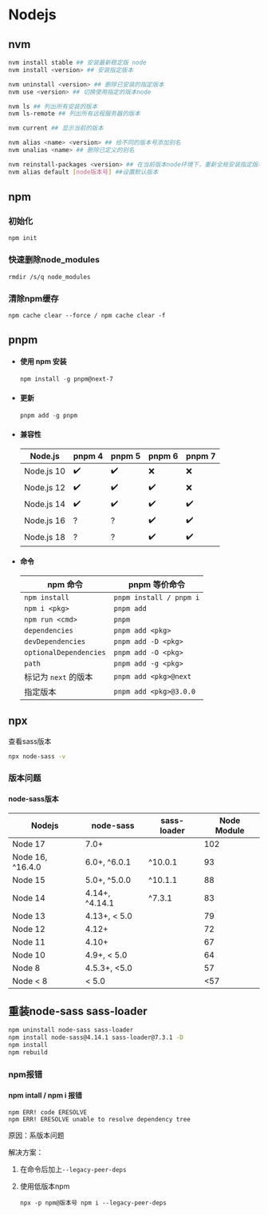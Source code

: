 # Nodejs

## nvm

```bash
nvm install stable ## 安装最新稳定版 node
nvm install <version> ## 安装指定版本

nvm uninstall <version> ## 删除已安装的指定版本
nvm use <version> ## 切换使用指定的版本node

nvm ls ## 列出所有安装的版本
nvm ls-remote ## 列出所有远程服务器的版本

nvm current ## 显示当前的版本

nvm alias <name> <version> ## 给不同的版本号添加别名
nvm unalias <name> ## 删除已定义的别名

nvm reinstall-packages <version> ## 在当前版本node环境下，重新全局安装指定版本号的 npm 包
nvm alias default [node版本号] ##设置默认版本
```



## npm

### 初始化

```shell
npm init 
```



### 快速删除node_modules

```shell
rmdir /s/q node_modules 
```



### 清除npm缓存

```shell
npm cache clear --force / npm cache clear -f
```

## pnpm

* #### 使用 npm 安装

  ```powershell
  npm install -g pnpm@next-7
  ```

* #### 更新

  ```powershell
  pnpm add -g pnpm
  ```

* #### 兼容性

  | Node.js    | pnpm 4 | pnpm 5 | pnpm 6 | pnpm 7 |
  | ---------- | ------ | ------ | ------ | ------ |
  | Node.js 10 | ✔️      | ✔️      | ❌      | ❌      |
  | Node.js 12 | ✔️      | ✔️      | ✔️      | ❌      |
  | Node.js 14 | ✔️      | ✔️      | ✔️      | ✔️      |
  | Node.js 16 | ?️      | ?️      | ✔️      | ✔️      |
  | Node.js 18 | ?️      | ?️      | ✔️      | ✔️      |

* #### 命令

  | npm 命令               | pnpm 等价命令           |
  | ---------------------- | ----------------------- |
  | `npm install`          | `pnpm install / pnpm i` |
  | `npm i <pkg>`          | `pnpm add `             |
  | `npm run <cmd>`        | `pnpm `                 |
  | `dependencies`         | `pnpm add <pkg>`        |
  | `devDependencies`      | `pnpm add -D <pkg>`     |
  | `optionalDependencies` | `pnpm add -O <pkg>`     |
  | `path`                 | `pnpm add -g <pkg>`     |
  | 标记为 `next` 的版本   | `pnpm add <pkg>@next`   |
  | 指定版本               | `pnpm add <pkg>@3.0.0`  |



## npx

查看sass版本

```bash
npx node-sass -v
```



### 版本问题

#### node-sass版本

| Nodejs           | node-sass      | sass-loader | Node Module |
| ---------------- | -------------- | ----------- | ----------- |
| Node 17          | 7.0+           |             | 102         |
| Node 16, ^16.4.0 | 6.0+, ^6.0.1   | ^10.0.1     | 93          |
| Node 15          | 5.0+, ^5.0.0   | ^10.1.1     | 88          |
| Node 14          | 4.14+, ^4.14.1 | ^7.3.1      | 83          |
| Node 13          | 4.13+, < 5.0   |             | 79          |
| Node 12          | 4.12+          |             | 72          |
| Node 11          | 4.10+          |             | 67          |
| Node 10          | 4.9+, < 5.0    |             | 64          |
| Node 8           | 4.5.3+, <5.0   |             | 57          |
| Node < 8         | < 5.0          |             | <57         |

## 重装node-sass sass-loader

```bash
npm uninstall node-sass sass-loader
npm install node-sass@4.14.1 sass-loader@7.3.1 -D
npm install
npm rebuild
```



### npm报错

#### npm intall / npm i 报错

```shell
npm ERR! code ERESOLVE
npm ERR! ERESOLVE unable to resolve dependency tree
```

原因：系版本问题

解决方案：

1. 在命令后加上`--legacy-peer-deps`

2. 使用低版本npm

   ```shell
   npx -p npm@版本号 npm i --legacy-peer-deps
   ```

   